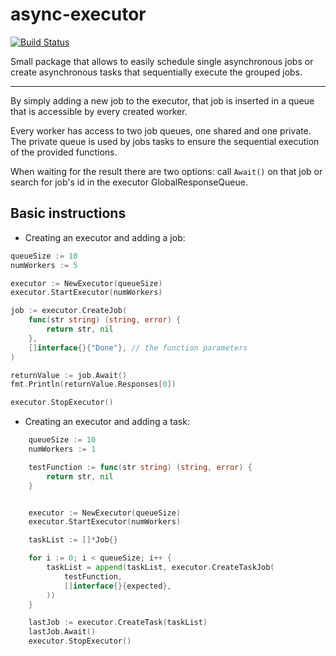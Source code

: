 # async-executor

[![Build Status](https://travis-ci.com/DACUS1995/async-executor.svg?token=EXzDMzSxfmwgYPg9Ttfx&branch=master)](https://travis-ci.com/DACUS1995/async-executor)

Small package that allows to easily schedule single asynchronous jobs or create asynchronous tasks that sequentially execute the grouped jobs.

---

By simply adding a new job to the executor, that job is inserted in a queue that is accessible by every created worker.

Every worker has access to two job queues, one shared and one private. The private queue is used by jobs tasks to ensure the sequential execution of the provided functions.

When waiting for the result there are two options: call `Await()` on that job or search for job's id in the executor GlobalResponseQueue.

## Basic instructions

* Creating an executor and adding a job:
```go
queueSize := 10
numWorkers := 5

executor := NewExecutor(queueSize)
executor.StartExecutor(numWorkers)

job := executor.CreateJob(
	func(str string) (string, error) {
		return str, nil
	},
	[]interface{}{"Done"}, // the function parameters
)

returnValue := job.Await()
fmt.Println(returnValue.Responses[0])

executor.StopExecutor()
```
* Creating an executor and adding a task:

```go
	queueSize := 10
	numWorkers := 1

	testFunction := func(str string) (string, error) {
		return str, nil
	}


	executor := NewExecutor(queueSize)
	executor.StartExecutor(numWorkers)

	taskList := []*Job{}

	for i := 0; i < queueSize; i++ {
		taskList = append(taskList, executor.CreateTaskJob(
			testFunction,
			[]interface{}{expected},
		))
	}

	lastJob := executor.CreateTask(taskList)
	lastJob.Await()
	executor.StopExecutor()
```
